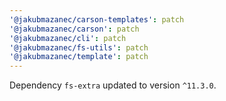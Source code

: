 ```yaml
---
'@jakubmazanec/carson-templates': patch
'@jakubmazanec/carson': patch
'@jakubmazanec/cli': patch
'@jakubmazanec/fs-utils': patch
'@jakubmazanec/template': patch
---
```

Dependency `fs-extra` updated to version `^11.3.0`.

